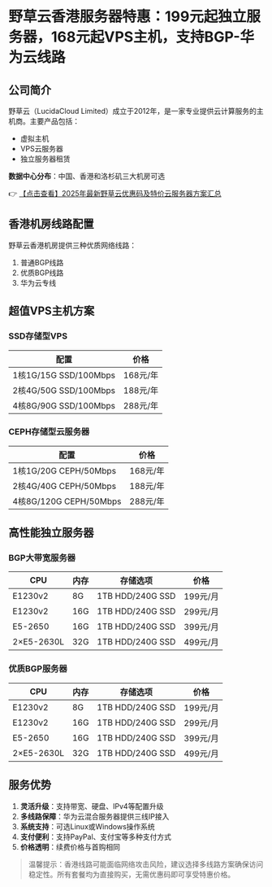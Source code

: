 # 野草云香港服务器特惠：199元起独立服务器，168元起VPS主机，支持BGP-华为云线路

## 公司简介
野草云（LucidaCloud Limited）成立于2012年，是一家专业提供云计算服务的主机商。主要产品包括：
- 虚拟主机
- VPS云服务器
- 独立服务器租赁

**数据中心分布**：中国、香港和洛杉矶三大机房可选

👉 [【点击查看】2025年最新野草云优惠码及特价云服务器方案汇总](https://bit.ly/yecaoyun)

## 香港机房线路配置
野草云香港机房提供三种优质网络线路：
1. 普通BGP线路
2. 优质BGP线路
3. 华为云专线

## 超值VPS主机方案
### SSD存储型VPS
| 配置        | 价格       |
|-------------|------------|
| 1核1G/15G SSD/100Mbps | 168元/年 |
| 2核4G/50G SSD/100Mbps | 188元/年 |
| 4核8G/90G SSD/100Mbps | 288元/年 |

### CEPH存储型云服务器
| 配置        | 价格       |
|-------------|------------|
| 1核1G/20G CEPH/50Mbps | 168元/年 |
| 2核4G/40G CEPH/50Mbps | 188元/年 |
| 4核8G/120G CEPH/50Mbps | 288元/年 |

## 高性能独立服务器
### BGP大带宽服务器
| CPU       | 内存 | 存储选项       | 价格    |
|-----------|------|----------------|---------|
| E1230v2   | 8G   | 1TB HDD/240G SSD | 199元/月 |
| E1230v2   | 16G  | 1TB HDD/240G SSD | 299元/月 |
| E5-2650   | 16G  | 1TB HDD/240G SSD | 399元/月 |
| 2×E5-2630L | 32G | 1TB HDD/240G SSD | 499元/月 |

### 优质BGP服务器
| CPU       | 内存 | 存储选项       | 价格    |
|-----------|------|----------------|---------|
| E1230v2   | 8G   | 1TB HDD/240G SSD | 199元/月 |
| E1230v2   | 16G  | 1TB HDD/240G SSD | 299元/月 |
| E5-2650   | 16G  | 1TB HDD/240G SSD | 399元/月 |
| 2×E5-2630L | 32G | 1TB HDD/240G SSD | 499元/月 |

## 服务优势
1. **灵活升级**：支持带宽、硬盘、IPv4等配置升级
2. **多线路保障**：华为云混合服务器提供三线IP接入
3. **系统支持**：可选Linux或Windows操作系统
4. **支付便利**：支持PayPal、支付宝等多种支付方式
5. **价格透明**：续费价格与首购相同

> 温馨提示：香港线路可能面临网络攻击风险，建议选择多线路方案确保访问稳定性。所有套餐均为直接购买，无需优惠码即可享受特惠价格。